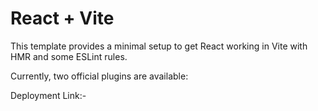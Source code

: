 # React + Vite

This template provides a minimal setup to get React working in Vite with HMR and some ESLint rules.

Currently, two official plugins are available:

Deployment Link:-
